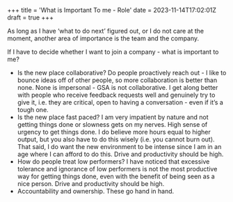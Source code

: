 +++
title = 'What is Important To me - Role'
date = 2023-11-14T17:02:01Z
draft = true
+++

As long as I have ‘what to do next’ figured out, or I do not care at the moment, another area of importance is the team and the company. 

If I have to decide whether I want to join a company - what is important to me? 

- Is the new place collaborative? Do people proactively reach out - I like to bounce ideas off of other people, so more collaboration is better than none. None is impersonal - GSA is not collaborative.  I get along better with people who receive feedback requests well and genuinely try to give it, i.e. they are critical, open to having a conversation - even if it’s a tough one.
- Is the new place fast paced? I am very impatient by nature and not getting things done or slowness gets on my nerves. High sense of urgency to get things done. I do believe more hours equal to higher output, but you also have to do this wisely (i.e. you cannot burn out). That said, I do want the new environment to be intense since I am in an age where I can afford to do this. Drive and productivity should be high.
- How do people treat low performers? I have noticed that excessive tolerance and ignorance of low performers is not the most productive way for getting things done, even with the benefit of being seen as a nice person. Drive and productivity should be high.
- Accountability and ownership.  These go hand in hand.